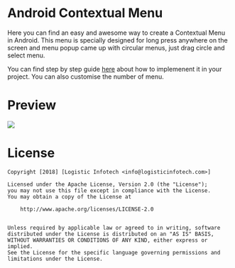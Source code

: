 # Android Contextual Menu 
Here you can find an easy and awesome way to create a Contextual Menu in Android. This menu is specially designed for long press anywhere on the screen and menu popup came up with circular menus, just drag circle and select menu.

You can find step by step guide [here](https://www.logisticinfotech.com/blog/easiest-way-to-create-contextual-menu-in-android/) about how to implemenent it in your project. You can also customise the number of menu.


# Preview
![](https://www.logisticinfotech.com/wp-content/uploads/2018/09/android_contextual_menu.gif)



# License

    Copyright [2018] [Logistic Infotech <info@logisticinfotech.com>]

    Licensed under the Apache License, Version 2.0 (the "License");
    you may not use this file except in compliance with the License.
    You may obtain a copy of the License at
    
    	http://www.apache.org/licenses/LICENSE-2.0
        
    
    Unless required by applicable law or agreed to in writing, software
    distributed under the License is distributed on an "AS IS" BASIS,
    WITHOUT WARRANTIES OR CONDITIONS OF ANY KIND, either express or implied.
    See the License for the specific language governing permissions and
    limitations under the License.
